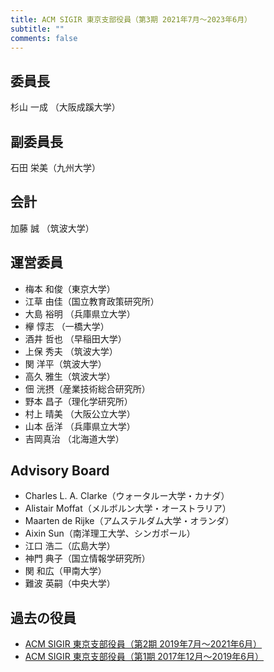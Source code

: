 ```yaml
---
title: ACM SIGIR 東京支部役員（第3期 2021年7月〜2023年6月）
subtitle: ""
comments: false
---
```


## 委員長

杉山 一成 （大阪成蹊大学）

## 副委員長

石田 栄美（九州大学）

## 会計

加藤 誠 （筑波大学）

## 運営委員

- 梅本 和俊（東京大学）
- 江草 由佳（国立教育政策研究所）
- 大島 裕明 （兵庫県立大学）
- 欅 惇志 （一橋大学）
- 酒井 哲也 （早稲田大学）
- 上保 秀夫 （筑波大学）
- 関 洋平（筑波大学）
- 高久 雅生（筑波大学）
- 佃 洸摂（産業技術総合研究所）
- 野本 昌子（理化学研究所）
- 村上 晴美 （大阪公立大学）
- 山本 岳洋 （兵庫県立大学）
- 吉岡真治 （北海道大学）

## Advisory Board

- Charles L.  A. Clarke（ウォータルー大学・カナダ）
- Alistair Moffat（メルボルン大学・オーストラリア）
- Maarten de Rijke（アムステルダム大学・オランダ）
- Aixin Sun（南洋理工大学、シンガポール）
- 江口 浩二（広島大学）
- 神門 典子（国立情報学研究所）
- 関 和広（甲南大学）
- 難波 英嗣（中央大学）


## 過去の役員

- [ACM SIGIR 東京支部役員（第2期 2019年7月〜2021年6月）](/page/organization_2/)
- [ACM SIGIR 東京支部役員（第1期 2017年12月〜2019年6月）](/page/organization_1/)
